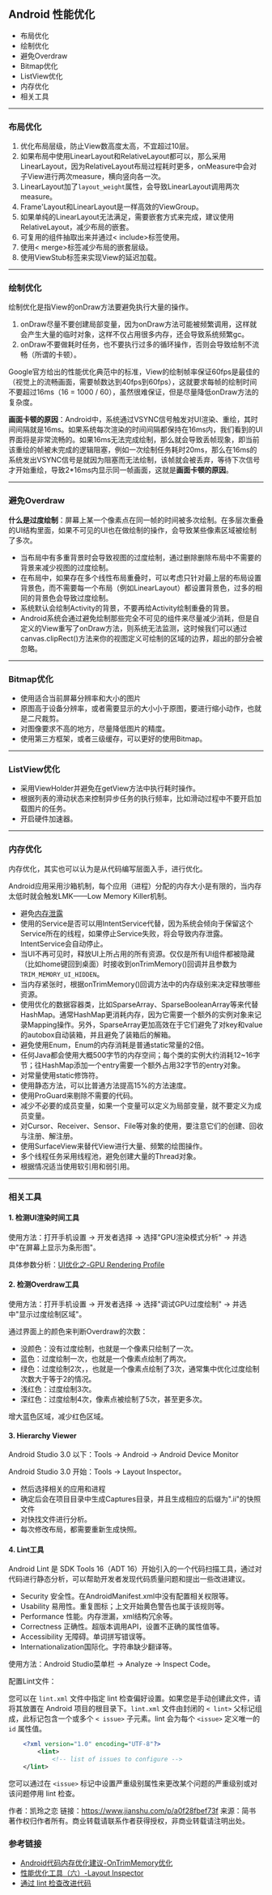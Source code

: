 ## Android 性能优化

* 布局优化
* 绘制优化
* 避免Overdraw
* Bitmap优化
* ListView优化
* 内存优化
* 相关工具

***

### 布局优化

1. 优化布局层级，防止View数高度太高，不宜超过10层。
2. 如果布局中使用LinearLayout和RelativeLayout都可以，那么采用LinearLayout，因为RelativeLayout布局过程耗时更多，onMeasure中会对子View进行两次measure，横向竖向各一次。
3. LinearLayout加了`layout_weight`属性，会导致LinearLayout调用两次measure。
4. Frame'Layout和LinearLayout是一样高效的ViewGroup。
5. 如果单纯的LinearLayout无法满足，需要嵌套方式来完成，建议使用RelativeLayout，减少布局的嵌套。
6. 可复用的组件抽取出来并通过< include>标签使用。
7. 使用< merge>标签减少布局的嵌套层级。
8. 使用ViewStub标签来实现View的延迟加载。

***

### 绘制优化

绘制优化是指View的onDraw方法要避免执行大量的操作。

1. onDraw尽量不要创建局部变量，因为onDraw方法可能被频繁调用，这样就会产生大量的临时对象，这样不仅占用很多内存，还会导致系统频繁gc。
2. onDraw不要做耗时任务，也不要执行过多的循环操作，否则会导致绘制不流畅（所谓的卡顿）。

Google官方给出的性能优化典范中的标准，View的绘制帧率保证60fps是最佳的（视觉上的流畅画面，需要帧数达到40fps到60fps），这就要求每帧的绘制时间不要超过16ms（16 = 1000 / 60），虽然很难保证，但是尽量降低onDraw方法的复杂度。

**画面卡顿的原因**：Android中，系统通过VSYNC信号触发对UI渲染、重绘，其时间间隔就是16ms。如果系统每次渲染的时间间隔都保持在16ms内，我们看到的UI界面将是非常流畅的。如果16ms无法完成绘制，那么就会导致丢帧现象，即当前该重绘的帧被未完成的逻辑阻塞，例如一次绘制任务耗时20ms，那么在16ms的系统发出VSYNC信号是就因为阻塞而无法绘制，该帧就会被丢弃，等待下次信号才开始重绘，导致2*16ms内显示同一帧画面，这就是**画面卡顿的原因**。

***

### 避免Overdraw

**什么是过度绘制**：屏幕上某一个像素点在同一帧的时间被多次绘制。在多层次重叠的UI结构里面，如果不可见的UI也在做绘制的操作，会导致某些像素区域被绘制了多次。

* 当布局中有多重背景时会导致视图的过度绘制，通过删除删除布局中不需要的背景来减少视图的过度绘制。
* 在布局中，如果存在多个线性布局重叠时，可以考虑只针对最上层的布局设置背景色，而不需要每一个布局（例如LinearLayout）都设置背景色，过多的相同的背景色会导致过度绘制。
* 系统默认会绘制Activity的背景，不要再给Activity绘制重叠的背景。
* Android系统会通过避免绘制那些完全不可见的组件来尽量减少消耗，但是自定义的View重写了onDraw方法，则系统无法监测，这时候我们可以通过canvas.clipRect()方法来你的视图定义可绘制的区域的边界，超出的部分会被忽略。

***

### Bitmap优化

* 使用适合当前屏幕分辨率和大小的图片
* 原图高于设备分辨率，或者需要显示的大小小于原图，要进行缩小动作，也就是二尺裁剪。
* 对图像要求不高的地方，尽量降低图片的精度。
* 使用第三方框架，或者三级缓存，可以更好的使用Bitmap。

***

### ListView优化

* 采用ViewHolder并避免在getView方法中执行耗时操作。
* 根据列表的滑动状态来控制异步任务的执行频率，比如滑动过程中不要开启加载图片的任务。
* 开启硬件加速器。

***

### 内存优化

内存优化，其实也可以认为是从代码编写层面入手，进行优化。

Android应用采用沙箱机制，每个应用（进程）分配的内存大小是有限的，当内存太低时就会触发LMK——Low Memory Killer机制。

* 避免[内存泄露](https://github.com/NieJianJian/AndroidNotes/blob/master/Android2/MemoryLeak.md)
* 使用的Service是否可以用IntentService代替，因为系统会倾向于保留这个Service所在的线程，如果停止Service失败，将会导致内存泄露。IntentService会自动停止。
* 当UI不再可见时，释放UI上所占用的所有资源。仅仅是所有UI组件都被隐藏（比如home键回到桌面）时接收到onTrimMemory()回调并且参数为`TRIM_MEMORY_UI_HIDDEN`。
* 当内存紧张时，根据onTrimMemory()回调方法中的内存级别来决定释放哪些资源。
* 使用优化的数据容器类，比如SparseArray、SparseBooleanArray等来代替HashMap。通常HashMap更消耗内存，因为它需要一个额外的实例对象来记录Mapping操作。另外，SparseArray更加高效在于它们避免了对key和value的autobox自动装箱，并且避免了装箱后的解箱。
* 避免使用Enum，Enum的内存消耗是普通static常量的2倍。
* 任何Java都会使用大概500字节的内存空间；每个类的实例大约消耗12~16字节；往HashMap添加一个entry需要一个额外占用32字节的entry对象。
* 对常量使用static修饰符。
* 使用静态方法，可以比普通方法提高15%的方法速度。
* 使用ProGuard来剔除不需要的代码。
* 减少不必要的成员变量，如果一个变量可以定义为局部变量，就不要定义为成员变量。
* 对Cursor、Receiver、Sensor、File等对象的使用，要注意它们的创建、回收与注册、解注册。
* 使用SurfaceView来替代View进行大量、频繁的绘图操作。
* 多个线程任务采用线程池，避免创建大量的Thread对象。
* 根据情况适当使用软引用和弱引用。

***

### 相关工具

#### 1. 检测UI渲染时间工具

使用方法：打开手机设置 -> 开发者选择 -> 选择"GPU渲染模式分析" -> 并选中"在屏幕上显示为条形图"。

具体参数分析：[UI优化之-GPU Rendering Profile](https://www.jianshu.com/p/0b90891771e9)

#### 2. 检测Overdraw工具

使用方法：打开手机设置 -> 开发者选择 -> 选择"调试GPU过度绘制" -> 并选中"显示过度绘制区域"。

通过界面上的颜色来判断Overdraw的次数：

* 没颜色：没有过度绘制，也就是一个像素只绘制了一次。
* 蓝色：过度绘制一次，也就是一个像素点绘制了两次。
* 绿色：过度绘制2次，，也就是一个像素点绘制了3次，通常集中优化过度绘制次数大于等于2的情况。
* 浅红色：过度绘制3次。
* 深红色：过度绘制4次，像素点被绘制了5次，甚至更多次。

增大蓝色区域，减少红色区域。

#### 3. Hierarchy Viewer

Android Studio 3.0 以下：Tools -> Android -> Android Device Monitor

Android Studio 3.0 开始：Tools -> Layout Inspector。

* 然后选择相关的应用和进程
* 确定后会在项目目录中生成Captures目录，并且生成相应的后缀为".ii"的快照文件
* 对快找文件进行分析。
* 每次修改布局，都需要重新生成快照。

#### 4. Lint工具

Android Lint 是 SDK Tools 16（ADT 16）开始引入的一个代码扫描工具，通过对代码进行静态分析，可以帮助开发者发现代码质量问题和提出一些改进建议。

* Security 安全性。在AndroidManifest.xml中没有配置相关权限等。
* Usability 易用性。重复图标；上文开始黄色警告也属于该规则等。
* Performance 性能。内存泄漏，xml结构冗余等。
* Correctness 正确性。超版本调用API，设置不正确的属性值等。
* Accessibility 无障碍。单词拼写错误等。
* Internationalization国际化。字符串缺少翻译等。

使用方法：Android Studio菜单栏 -> Analyze -> Inspect Code。

配置Lint文件：

您可以在 `lint.xml` 文件中指定 lint 检查偏好设置。如果您是手动创建此文件，请将其放置在 Android 项目的根目录下。`lint.xml` 文件由封闭的 `< lint>` 父标记组成，此标记包含一个或多个 `< issue>` 子元素。lint 会为每个 `<issue>` 定义唯一的 `id` 属性值。

```xml
    <?xml version="1.0" encoding="UTF-8"?>
        <lint>
            <!-- list of issues to configure -->
    </lint>
```

您可以通过在 `<issue>` 标记中设置严重级别属性来更改某个问题的严重级别或对该问题停用 lint 检查。

作者：凯玲之恋
链接：https://www.jianshu.com/p/a0f28fbef73f
来源：简书
著作权归作者所有。商业转载请联系作者获得授权，非商业转载请注明出处。

### 参考链接

* [Android代码内存优化建议-OnTrimMemory优化](https://www.jianshu.com/p/5b30bae0eb49)
* [性能优化工具（六）-Layout Inspector](https://www.jianshu.com/p/1b64024f2d08)
* [通过 lint 检查改进代码](https://developer.android.google.cn/studio/write/lint#studio_config)